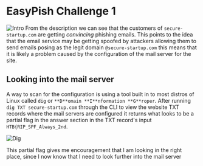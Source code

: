# EasyPish Challenge 1
![Intro](/Images/Intro.png)
From the description we can see that the customers of `secure-startup.com` are getting *convincing* phishing emails.
This points to the idea that the email service may be getting spoofed by attackers allowing them to send emails posing
as the legit domain `@secure-startup.com` this means that it is likely a problem caused by the configuration of the
mail server for the site. 

## Looking into the mail server
A way to scan for the configuration is using a tool built in to most distros of Linux called
`dig` or `**D**omain **I**nformation **G**roper`. After running `dig TXT secure-startup.com` through the CLI to view
the website TXT records where the mail servers are configured it returns what looks to be a partial flag in the 
answer section in the TXT record's input `HTB{RIP_SPF_Always_2nd`.

![Dig](/Images/digScan.png)

This partial flag gives me encouragement that I am looking in the right place, since I now know that I need to look
further into the mail server
